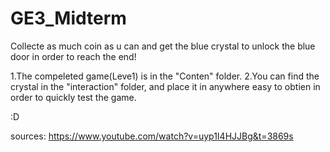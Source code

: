 # GE3_Midterm

Collecte as much coin as u can and get the blue crystal to unlock the blue door in order to reach the end!

1.The compeleted game(Leve1) is in the "Conten" folder.
2.You can find the crystal in the "interaction" folder, and place it in anywhere easy to obtien in order to quickly test the game.

:D

sources:
https://www.youtube.com/watch?v=uyp1I4HJJBg&t=3869s
